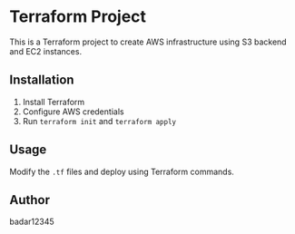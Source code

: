 # Terraform Project

This is a Terraform project to create AWS infrastructure using S3 backend and EC2 instances.

## Installation

1. Install Terraform
2. Configure AWS credentials
3. Run `terraform init` and `terraform apply`

## Usage

Modify the `.tf` files and deploy using Terraform commands.

## Author

badar12345
